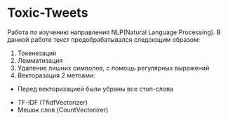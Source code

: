 # Toxic-Tweets
Работа по изучению направления NLP(Natural Language Processing). В данной работе текст предобрабатывался следоющим образом:
1. Токенезация
2. Лемматизация
3. Удаление лишних символов, с помощь регулярных выражений
4. Векторазация 2 метоами:
  * Перед векторизацией были убраны все стоп-слова
  - TF-IDF (TfidfVectorizer)
  - Мешок слов (CountVectorizer)
